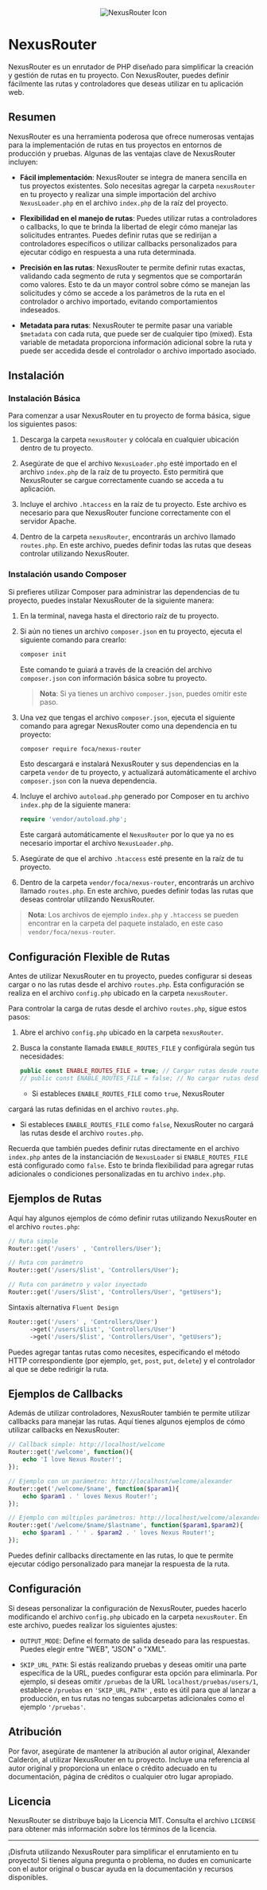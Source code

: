 <div align="center">
  <img src="https://i.ibb.co/yR8F4FC/nexusrouter3-short.png" alt="NexusRouter Icon"/>
</div>


# NexusRouter

NexusRouter es un enrutador de PHP diseñado para simplificar la creación y gestión de rutas en tu proyecto. Con NexusRouter, puedes definir fácilmente las rutas y controladores que deseas utilizar en tu aplicación web.

## Resumen

NexusRouter es una herramienta poderosa que ofrece numerosas ventajas para la implementación de rutas en tus proyectos en entornos de producción y pruebas. Algunas de las ventajas clave de NexusRouter incluyen:

- **Fácil implementación**: NexusRouter se integra de manera sencilla en tus proyectos existentes. Solo necesitas agregar la carpeta `nexusRouter` en tu proyecto y realizar una simple importación del archivo `NexusLoader.php` en el archivo `index.php` de la raíz del proyecto.

- **Flexibilidad en el manejo de rutas**: Puedes utilizar rutas a controladores o callbacks, lo que te brinda la libertad de elegir cómo manejar las solicitudes entrantes. Puedes definir rutas que se redirijan a controladores específicos o utilizar callbacks personalizados para ejecutar código en respuesta a una ruta determinada.

- **Precisión en las rutas**: NexusRouter te permite definir rutas exactas, validando cada segmento de ruta y segmentos que se comportarán como valores. Esto te da un mayor control sobre cómo se manejan las solicitudes y cómo se accede a los parámetros de la ruta en el controlador o archivo importado, evitando comportamientos indeseados.

- **Metadata para rutas**: NexusRouter te permite pasar una variable `$metadata` con cada ruta, que puede ser de cualquier tipo (mixed). Esta variable de metadata proporciona información adicional sobre la ruta y puede ser accedida desde el controlador o archivo importado asociado.

## Instalación

### Instalación Básica

Para comenzar a usar NexusRouter en tu proyecto de forma básica, sigue los siguientes pasos:

1. Descarga la carpeta `nexusRouter` y colócala en cualquier ubicación dentro de tu proyecto.

2. Asegúrate de que el archivo `NexusLoader.php` esté importado en el archivo `index.php` de la raíz de tu proyecto. Esto permitirá que NexusRouter se cargue correctamente cuando se acceda a tu aplicación.

3. Incluye el archivo `.htaccess` en la raíz de tu proyecto. Este archivo es necesario para que NexusRouter funcione correctamente con el servidor Apache.

4. Dentro de la carpeta `nexusRouter`, encontrarás un archivo llamado `routes.php`. En este archivo, puedes definir todas las rutas que deseas controlar utilizando NexusRouter.

### Instalación usando Composer

Si prefieres utilizar Composer para administrar las dependencias de tu proyecto, puedes instalar NexusRouter de la siguiente manera:

1. En la terminal, navega hasta el directorio raíz de tu proyecto.

2. Si aún no tienes un archivo `composer.json` en tu proyecto, ejecuta el siguiente comando para crearlo:

   ```bash
   composer init
   ```

   Este comando te guiará a través de la creación del archivo `composer.json` con información básica sobre tu proyecto.

   > **Nota**: Si ya tienes un archivo `composer.json`, puedes omitir este paso.

3. Una vez que tengas el archivo `composer.json`, ejecuta el siguiente comando para agregar NexusRouter como una dependencia en tu proyecto:

   ```bash
   composer require foca/nexus-router
   ```

   Esto descargará e instalará NexusRouter y sus dependencias en la carpeta `vendor` de tu proyecto, y actualizará automáticamente el archivo `composer.json` con la nueva dependencia.

4. Incluye el archivo `autoload.php` generado por Composer en tu archivo `index.php` de la siguiente manera:

   ```php
   require 'vendor/autoload.php';
   ```
   Este cargará automáticamente el `NexusRouter` por lo que ya no es necesario importar el archivo `NexusLoader.php`.

5. Asegúrate de que el archivo `.htaccess` esté presente en la raíz de tu proyecto.

6. Dentro de la carpeta `vendor/foca/nexus-router`, encontrarás un archivo llamado `routes.php`. En este archivo, puedes definir todas las rutas que deseas controlar utilizando NexusRouter.

> **Nota**: Los archivos de ejemplo `index.php` y `.htaccess` se pueden encontrar en la carpeta del paquete instalado, en este caso `vendor/foca/nexus-router`.

## Configuración Flexible de Rutas

Antes de utilizar NexusRouter en tu proyecto, puedes configurar si deseas cargar o no las rutas desde el archivo `routes.php`. Esta configuración se realiza en el archivo `config.php` ubicado en la carpeta `nexusRouter`.

Para controlar la carga de rutas desde el archivo `routes.php`, sigue estos pasos:

1. Abre el archivo `config.php` ubicado en la carpeta `nexusRouter`.

2. Busca la constante llamada `ENABLE_ROUTES_FILE` y configúrala según tus necesidades:

   ```php
   public const ENABLE_ROUTES_FILE = true; // Cargar rutas desde routes.php
   // public const ENABLE_ROUTES_FILE = false; // No cargar rutas desde routes.php
   ```

   - Si estableces `ENABLE_ROUTES_FILE` como `true`, NexusRouter

 cargará las rutas definidas en el archivo `routes.php`.
   - Si estableces `ENABLE_ROUTES_FILE` como `false`, NexusRouter no cargará las rutas desde el archivo `routes.php`.

Recuerda que también puedes definir rutas directamente en el archivo `index.php` antes de la instanciación de `NexusLoader` si `ENABLE_ROUTES_FILE` está configurado como `false`. Esto te brinda flexibilidad para agregar rutas adicionales o condiciones personalizadas en tu archivo `index.php`.


## Ejemplos de Rutas

Aquí hay algunos ejemplos de cómo definir rutas utilizando NexusRouter en el archivo `routes.php`:

```php
// Ruta simple
Router::get('/users' , 'Controllers/User');

// Ruta con parámetro
Router::get('/users/$list', 'Controllers/User');

// Ruta con parámetro y valor inyectado
Router::get('/users/$list', 'Controllers/User', "getUsers");
```

Sintaxis alternativa `Fluent Design`
```php
Router::get('/users' , 'Controllers/User')
      ->get('/users/$list', 'Controllers/User')
      ->get('/users/$list', 'Controllers/User', "getUsers");
```


Puedes agregar tantas rutas como necesites, especificando el método HTTP correspondiente (por ejemplo, `get`, `post`, `put`, `delete`) y el controlador al que se debe redirigir la ruta.

## Ejemplos de Callbacks

Además de utilizar controladores, NexusRouter también te permite utilizar callbacks para manejar las rutas. Aquí tienes algunos ejemplos de cómo utilizar callbacks en NexusRouter:

```php
// Callback simple: http://localhost/welcome
Router::get('/welcome', function(){
    echo 'I love Nexus Router!';
});

// Ejemplo con un parámetro: http://localhost/welcome/alexander
Router::get('/welcome/$name', function($param1){
    echo $param1 . ' loves Nexus Router!';
});

// Ejemplo con múltiples parámetros: http://localhost/welcome/alexander/calderon
Router::get('/welcome/$name/$lastname', function($param1,$param2){
    echo $param1 . ' ' . $param2 . ' loves Nexus Router!';
});
```

Puedes definir callbacks directamente en las rutas, lo que te permite ejecutar código personalizado para manejar la respuesta de la ruta.

## Configuración

Si deseas personalizar la configuración de NexusRouter, puedes hacerlo modificando el archivo `config.php` ubicado en la carpeta `nexusRouter`. En este archivo, puedes realizar los siguientes ajustes:

- `OUTPUT_MODE`: Define el formato de salida deseado para las respuestas. Puedes elegir entre "WEB", "JSON" o "XML".

- `SKIP_URL_PATH`: Si estás realizando pruebas y deseas omitir una parte específica de la URL, puedes configurar esta opción para eliminarla. Por ejemplo, si deseas omitir `/pruebas` de la URL `localhost/pruebas/users/1`, establece `/pruebas` en `'SKIP_URL_PATH'` , esto es útil para que al lanzar a producción, en tus rutas no tengas subcarpetas adicionales como el ejemplo `'/pruebas'`.

## Atribución

Por favor, asegúrate de mantener la atribución al autor original, Alexander Calderón, al utilizar NexusRouter en tu proyecto. Incluye una referencia al autor original y proporciona un enlace o crédito adecuado en tu documentación, página de créditos o cualquier otro lugar apropiado.

## Licencia

NexusRouter se distribuye bajo la Licencia MIT. Consulta el archivo `LICENSE` para obtener más información sobre los términos de la licencia.

---

¡Disfruta utilizando NexusRouter para simplificar el enrutamiento en tu proyecto! Si tienes alguna pregunta o problema, no dudes en comunicarte con el autor original o buscar ayuda en la documentación y recursos disponibles.

